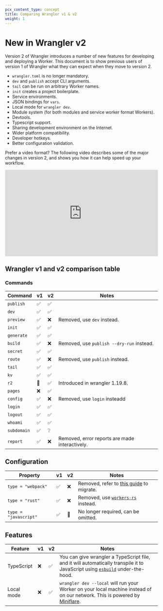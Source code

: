```yaml
---
pcx_content_type: concept
title: Comparing Wrangler v1 & v2
weight: 1
---
```


# New in Wrangler v2

Version 2 of Wrangler introduces a number of new features for developing and deploying a Worker. This document is to show previous users of version 1 of Wrangler what they can expect when they move to version 2.

- `wrangler.toml` is no longer mandatory.
- `dev` and `publish` accept CLI arguments.
- `tail` can be run on arbitrary Worker names.
- `init` creates a project boilerplate.
- Service environments.
- JSON bindings for `vars`.
- Local mode for `wrangler dev`.
- Module system (for both modules and service worker format Workers).
- Devtools.
- Typescript support.
- Sharing development environment on the Internet.
- Wider platform compatibility.
- Developer hotkeys.
- Better configuration validation.

Prefer a video format? The following video describes some of the major changes in version 2, and shows you how it can help speed up your workflow.

<div style="position: relative; padding-top: 56.25%;"><iframe src="https://iframe.videodelivery.net/6ce3c7bd51288e1e8439f50ad63eda1d?poster=https%3A%2F%2Fcloudflarestream.com%2F6ce3c7bd51288e1e8439f50ad63eda1d%2Fthumbnails%2Fthumbnail.jpg%3Ftime%3D%26height%3D600" style="border: none; position: absolute; top: 0; left: 0; height: 100%; width: 100%;" allow="accelerometer; gyroscope; autoplay; encrypted-media; picture-in-picture;" allowfullscreen="true"></iframe></div>

## Wrangler v1 and v2 comparison table

### Commands

| Command     | v1  | v2  | Notes                                          |
| ----------- | --- | --- | ---------------------------------------------- |
| `publish`   | ✅  | ✅  |
| `dev`       | ✅  | ✅  |
| `preview`   | ✅  | ❌  | Removed, use `dev` instead.                    |
| `init`      | ✅  | ✅  |
| `generate`  | ✅  | ✅  |                                                |
| `build`     | ✅  | ❌  | Removed, use `publish --dry-run` instead.      |
| `secret`    | ✅  | ✅  |
| `route`     | ✅  | ❌  | Removed, use `publish` instead.                |
| `tail`      | ✅  | ✅  |
| `kv`        | ✅  | ✅  |
| `r2`        | 🚧  | ✅  | Introduced in wrangler 1.19.8.                 |
| `pages`     | ❌  | ✅  |
| `config`    | ✅  | ❌  | Removed, use `login` insteadd                  |
| `login`     | ✅  | ✅  |
| `logout`    | ✅  | ✅  |
| `whoami`    | ✅  | ✅  |
| `subdomain` | ✅  | ❔  |
| `report`    | ✅  | ❌  | Removed, error reports are made interactively. |

## Configuration

| Property              | v1  | v2  | Notes                                                                                                                                                |
| --------------------- | --- | --- | ---------------------------------------------------------------------------------------------------------------------------------------------------- |
| `type = "webpack"`    | ✅  | ❌  | Removed, refer to [this guide](/workers/wrangler/cli-wrangler/migration/eject-webpack/#migrate-webpack-projects-from-wrangler-version-1) to migrate. |
| `type = "rust"`       | ✅  | ❌  | Removed, use [`workers-rs`](https://github.com/cloudflare/workers-rs) instead.                                                                       |
| `type = "javascript"` | ✅  | 🚧  | No longer required, can be omitted.                                                                                                                  |

## Features

| Feature    | v1  | v2  | Notes                                                                                                                                                                 |
| ---------- | --- | --- | --------------------------------------------------------------------------------------------------------------------------------------------------------------------- |
| TypeScript | ❌  | ✅  | You can give wrangler a TypeScript file, and it will automatically transpile it to JavaScript using [`esbuild`](https://github.com/evanw/esbuild) under-the-hood.     |
| Local mode | ❌  | ✅  | `wrangler dev --local` will run your Worker on your local machine instead of on our network. This is powered by [Miniflare](https://github.com/cloudflare/miniflare). |
